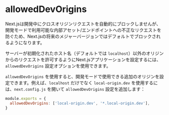 # allowedDevOrigins

Next.jsは開発中にクロスオリジンリクエストを自動的にブロックしませんが、開発モードで利用可能な内部アセット/エンドポイントへの不正なリクエストを防ぐため、Next.jsの将来のメジャーバージョンではデフォルトでブロックされるようになります。

サーバーが初期化されたホスト名（デフォルトでは `localhost`）以外のオリジンからのリクエストを許可するようにNext.jsアプリケーションを設定するには、`allowedDevOrigins` 設定オプションを使用できます。

`allowedDevOrigins` を使用すると、開発モードで使用できる追加のオリジンを設定できます。例えば、`localhost` だけでなく `local-origin.dev` を使用するには、`next.config.js` を開いて `allowedDevOrigins` 設定を追加します：

```javascript
module.exports = {
  allowedDevOrigins: ['local-origin.dev', '*.local-origin.dev'],
}
```
